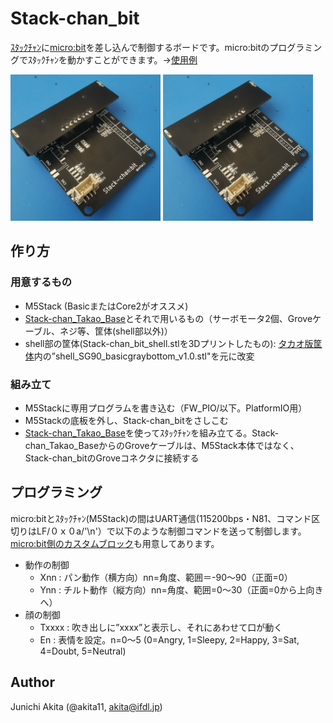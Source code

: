 # Stack-chan_bit

[ｽﾀｯｸﾁｬﾝ](https://protopedia.net/prototype/2345Stack-chan)に[micro:bit](https://www.switch-science.com/products/7952)を差し込んで制御するボードです。micro:bitのプログラミングでｽﾀｯｸﾁｬﾝを動かすことができます。→[使用例](https://twitter.com/akita11/status/1656496746321842176)

<img src="https://github.com/akita11/Stack-chan_bit/blob/main/stack-chan_bit1.jpg" width="240px">

<img src="https://github.com/akita11/Stack-chan_bit/blob/main/stack-chan_bit1.jpg" width="240px">


## 作り方

### 用意するもの
- M5Stack (BasicまたはCore2がオススメ)
- [Stack-chan_Takao_Base](https://github.com/akita11/Stack-chan_Takao_Base)とそれで用いるもの（サーボモータ2個、Groveケーブル、ネジ等、筐体(shell部以外)）
- shell部の筐体(Stack-chan_bit_shell.stlを3Dプリントしたもの): [タカオ版筐体](https://github.com/meganetaaan/stack-chan/tree/dev/v1.0/case/contributed/mongonta_case_for_SG90_and_M5GoBottomBoard/case_for_SG90andM5GoBottomBoard)内の”shell_SG90_basicgraybottom_v1.0.stl"を元に改変

### 組み立て
- M5Stackに専用プログラムを書き込む（FW_PIO/以下。PlatformIO用）
- M5Stackの底板を外し、Stack-chan_bitをさしこむ
- [Stack-chan_Takao_Base](https://github.com/akita11/Stack-chan_Takao_Base)を使ってｽﾀｯｸﾁｬﾝを組み立てる。Stack-chan_Takao_BaseからのGroveケーブルは、M5Stack本体ではなく、Stack-chan_bitのGroveコネクタに接続する


## プログラミング

micro:bitとｽﾀｯｸﾁｬﾝ(M5Stack)の間はUART通信(115200bps・N81、コマンド区切りはLF/０ｘ０a/'\n'）で以下のような制御コマンドを送って制御します。[micro:bit側のカスタムブロック](https://github.com/m-asaoka-fap/stackchanbit_2)も用意してあります。


- 動作の制御
  - Xnn : パン動作（横方向）nn=角度、範囲＝-90〜90（正面=0）
  - Ynn : チルト動作（縦方向）nn=角度、範囲=0〜30（正面=0から上向きへ）
- 顔の制御
  - Txxxx : 吹き出しに”xxxx”と表示し、それにあわせて口が動く
  - En : 表情を設定。n=0〜5 (0=Angry, 1=Sleepy, 2=Happy, 3=Sat, 4=Doubt, 5=Neutral)


## Author

Junichi Akita (@akita11, akita@ifdl.jp)
